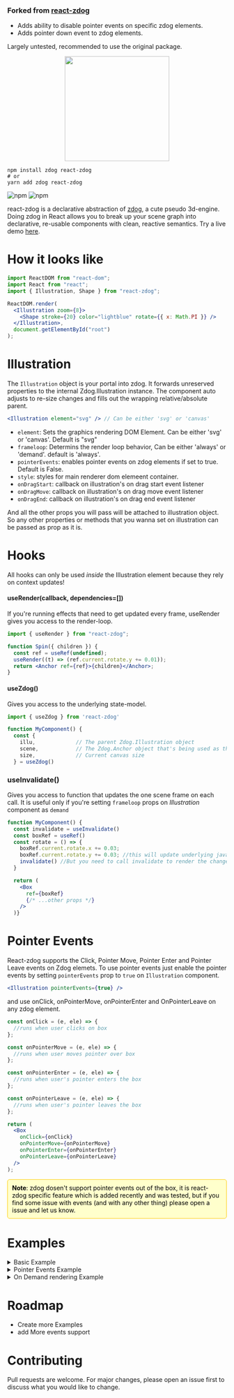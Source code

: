 ### Forked from [react-zdog](https://github.com/pmndrs/react-zdog)

- Adds ability to disable pointer events on specific zdog elements.
- Adds pointer down event to zdog elements.

Largely untested, recommended to use the original package.

<p align="center">
  <img src="https://imgur.com/THk95vU.png" width="240" />
</p>

    npm install zdog react-zdog
    # or
    yarn add zdog react-zdog

![npm](https://img.shields.io/npm/v/react-zdog.svg?style=flat-square) ![npm](https://img.shields.io/npm/dt/react-zdog.svg?style=flat-square)

react-zdog is a declarative abstraction of [zdog](https://zzz.dog/), a cute pseudo 3d-engine. Doing zdog in React allows you to break up your scene graph into declarative, re-usable components with clean, reactive semantics. Try a live demo [here](https://codesandbox.io/s/nervous-feather-vk9uh).

# How it looks like

```jsx
import ReactDOM from "react-dom";
import React from "react";
import { Illustration, Shape } from "react-zdog";

ReactDOM.render(
  <Illustration zoom={8}>
    <Shape stroke={20} color="lightblue" rotate={{ x: Math.PI }} />
  </Illustration>,
  document.getElementById("root")
);
```

# Illustration

The `Illustration` object is your portal into zdog. It forwards unreserved properties to the internal Zdog.Illustration instance. The component auto adjusts to re-size changes and fills out the wrapping relative/absolute parent.

```jsx
<Illustration element="svg" /> // Can be either 'svg' or 'canvas'
```

- `element`: Sets the graphics rendering DOM Element. Can be either 'svg' or 'canvas'. Default is "svg"
- `frameloop`: Determins the render loop behavior, Can be either 'always' or 'demand'. default is 'always'.
- `pointerEvents`: enables pointer events on zdog elements if set to true. Default is False.
- `style`: styles for main renderer dom elemeent container.
- `onDragStart`: callback on illustration's on drag start event listener
- `onDragMove`: callback on illustration's on drag move event listener
- `onDragEnd`: callback on illustration's on drag end event listener

And all the other props you will pass will be attached to illustration object. So any other properties or methods that you wanna set on illustration can be passed as prop as it is.

# Hooks

All hooks can only be used _inside_ the Illustration element because they rely on context updates!

#### useRender(callback, dependencies=[])

If you're running effects that need to get updated every frame, useRender gives you access to the render-loop.

```jsx
import { useRender } from "react-zdog";

function Spin({ children }) {
  const ref = useRef(undefined);
  useRender((t) => (ref.current.rotate.y += 0.01));
  return <Anchor ref={ref}>{children}</Anchor>;
}
```

#### useZdog()

Gives you access to the underlying state-model.

```jsx
import { useZdog } from 'react-zdog'

function MyComponent() {
  const {
    illu,             // The parent Zdog.Illustration object
    scene,            // The Zdog.Anchor object that's being used as the default scene
    size,             // Current canvas size
  } = useZdog()
```

### useInvalidate()

Gives you access to function that updates the one scene frame on each call. It is useful only if you're setting `frameloop` props on _Illustration_ component as `demand`

```jsx
function MyComponent() {
  const invalidate = useInvalidate()
  const boxRef = useRef()
  const rotate = () => {
    boxRef.current.rotate.x += 0.03;
    boxRef.current.rotate.y += 0.03; //this will update underlying javascript object
    invalidate() //But you need to call invalidate to render the changes on screen
  }

  return (
    <Box
      ref={boxRef}
      {/* ...other props */}
    />
  )}
```

# Pointer Events

React-zdog supports the Click, Pointer Move, Pointer Enter and Pointer Leave events on Zdog elemets.
To use pointer events just enable the pointer events by setting `pointerEvents` prop to `true` on `Illustration` component.

```jsx
<Illustration pointerEvents={true} />
```

and use onClick, onPointerMove, onPointerEnter and OnPointerLeave on any zdog element.

```jsx
const onClick = (e, ele) => {
  //runs when user clicks on box
};

const onPointerMove = (e, ele) => {
  //runs when user moves pointer over box
};

const onPointerEnter = (e, ele) => {
  //runs when user's pointer enters the box
};

const onPointerLeave = (e, ele) => {
  //runs when user's pointer leaves the box
};

return (
  <Box
    onClick={onClick}
    onPointerMove={onPointerMove}
    onPointerEnter={onPointerEnter}
    onPointerLeave={onPointerLeave}
  />
);
```

<div style="background-color: #ffffcc; padding: 10px; border: 1px solid #ffcc00; border-radius: 5px; color: black ">
    <strong>Note</strong>: zdog dosen't support pointer events out of the box, it is react-zdog specific feature which is added recently and was tested, but if you find some issue with events (and with any other thing) please open a issue and let us know.
</div>

# Examples

<details>
  <summary>Basic Example</summary>
  
  ```jsx
  import React, { useRef, useEffect } from 'react';
  import { Illustration, useRender, useInvalidate, Box } from 'react-zdog';

// RotatingCube Component
const RotatingCube = () => {
const boxRef = useRef();

// Use the useRender hook to continuously update the rotation
useRender(() => {
if (boxRef.current) {
boxRef.current.rotate.x += 0.03;
boxRef.current.rotate.y += 0.03;
}
});

      return (
        <Box
          ref={boxRef}
          width={50}
          height={50}
          depth={50}
          color="#E44"
          leftFace="#4E4"
          rightFace="#44E"
          topFace="#EE4"
          bottomFace="#4EE"
        />
      );

};

// App Component
const App = () => {
return (
<Illustration zoom={4}>
<RotatingCube />
</Illustration>
);
};

export default App;

````
</details>

<details>
  <summary>Pointer Events Example</summary>

  ```jsx
  import React, { useRef, useState } from 'react';
import { Illustration, useRender, Box } from 'react-zdog';

// InteractiveCube Component
const InteractiveCube = () => {
  const [isClicked, setIsClicked] = useState(false);

  const colorsBeforeClick = {
    main: "#E44",
    left: "#4E4",
    right: "#44E",
    top: "#EE4",
    bottom: "#4EE"
  };

  const colorsAfterClick = {
    main: "#FF5733",
    left: "#33FF57",
    right: "#3357FF",
    top: "#FF33A1",
    bottom: "#A133FF"
  };

  const currentColors = isClicked ? colorsAfterClick : colorsBeforeClick;

  const handleBoxClick = () => {
    setIsClicked(!isClicked);
  };


  return (
    <Box
      width={50}
      height={50}
      depth={50}
      color={currentColors.main}
      leftFace={currentColors.left}
      rightFace={currentColors.right}
      topFace={currentColors.top}
      bottomFace={currentColors.bottom}
      onClick={handleBoxClick}
    />
  );
};

// App Component
const App = () => {
  return (
    <Illustration pointerEvents={true} zoom={4}>
      <InteractiveCube />
    </Illustration>
  );
};

export default App;

````

</details>

<details>
  <summary>On Demand rendering Example</summary>

```jsx
import React, { useRef, useEffect } from "react";
import { Illustration, useInvalidate, Box } from "react-zdog";

// RotatingCube Component
const RotatingCube = () => {
  const boxRef = useRef();
  const invalidate = useInvalidate();

  useEffect(() => {
    const animate = () => {
      if (boxRef.current) {
        boxRef.current.rotate.x += 0.03;
        boxRef.current.rotate.y += 0.03;
        invalidate(); // Manually trigger a render
      }
    };

    const intervalId = setInterval(animate, 1000); // only renders the scene graph one a second instead of 60 times per second

    return () => intervalId && clearInterval(intervalId);
  }, [invalidate]);

  return (
    <Box
      ref={boxRef}
      width={50}
      height={50}
      depth={50}
      color="#E44"
      leftFace="#4E4"
      rightFace="#44E"
      topFace="#EE4"
      bottomFace="#4EE"
    />
  );
};

// App Component
const App = () => {
  return (
    <Illustration zoom={4} frameloop="demand">
      <RotatingCube />
    </Illustration>
  );
};

export default App;
```

</details>

# Roadmap

- Create more Examples
- add More events support

# Contributing

Pull requests are welcome. For major changes, please open an issue first to discuss what you would like to change.
